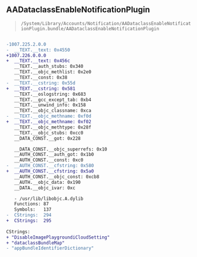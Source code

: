 ## AADataclassEnableNotificationPlugin

> `/System/Library/Accounts/Notification/AADataclassEnableNotificationPlugin.bundle/AADataclassEnableNotificationPlugin`

```diff

-1007.225.2.0.0
-  __TEXT.__text: 0x4550
+1007.226.0.0.0
+  __TEXT.__text: 0x456c
   __TEXT.__auth_stubs: 0x340
   __TEXT.__objc_methlist: 0x2e0
   __TEXT.__const: 0x38
-  __TEXT.__cstring: 0x55d
+  __TEXT.__cstring: 0x581
   __TEXT.__oslogstring: 0x683
   __TEXT.__gcc_except_tab: 0xb4
   __TEXT.__unwind_info: 0x158
   __TEXT.__objc_classname: 0xca
-  __TEXT.__objc_methname: 0xf0d
+  __TEXT.__objc_methname: 0xf02
   __TEXT.__objc_methtype: 0x28f
   __TEXT.__objc_stubs: 0xcc0
   __DATA_CONST.__got: 0x228

   __DATA_CONST.__objc_superrefs: 0x10
   __AUTH_CONST.__auth_got: 0x1b0
   __AUTH_CONST.__const: 0xc0
-  __AUTH_CONST.__cfstring: 0x580
+  __AUTH_CONST.__cfstring: 0x5a0
   __AUTH_CONST.__objc_const: 0xcb8
   __AUTH.__objc_data: 0x190
   __DATA.__objc_ivar: 0xc

   - /usr/lib/libobjc.A.dylib
   Functions: 87
   Symbols:   137
-  CStrings:  294
+  CStrings:  295
 
CStrings:
+ "DisableImagePlaygroundiCloudSetting"
+ "dataclassBundleMap"
- "appBundleIdentifierDictionary"

```

